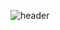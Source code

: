 ![header](https://capsule-render.vercel.app/api?type=waving&color=auto&height=300&section=header&text=Hey,%20I'm%20Kade!&fontSize=90&animation=twinkling)
<i class="fa-brands fa-linkedin"></i>

<!---
kadeillian21/kadeillian21 is a ✨ special ✨ repository because its `README.md` (this file) appears on your GitHub profile.
You can click the Preview link to take a look at your changes.
--->
